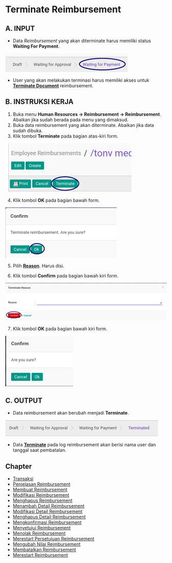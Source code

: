 # Terminate Reimbursement

## A. INPUT

* Data *Reimbursement* yang akan diterminate harus memiliki status **Waiting For Payment**.

![](../../img/reimbursement/status-waiting-for-payment.png)

* User yang akan melakukan terminasi harus memiliki akses untuk **[Terminate Document](./penjelasan.md#field-can-terminate)** reimbursement.

## B. INSTRUKSI KERJA

1. Buka menu **Human Resources -> Reimbursement -> Reimbursement**. Abaikan jika sudah berada pada menu yang dimaksud.
2. Buka data reimbursement yang akan diterminate. Abaikan jika data sudah dibuka.
3. Klik tombol **Terminate** pada bagian atas-kiri form.

![](../../img/reimbursement/tombol-terminate.png)

4. Klik tombol **OK** pada bagian bawah form.

![](../../img/reimbursement/tombol-terminate-ok.png)

5. Pilih **[Reason](./penjelasan.md#field-terminate-reason)**. Harus disi.

6. Klik tombol **Confirm** pada bagian bawah kiri form.

![](../../img/reimbursement/tombol-terminate-ok-confirm.png)

7. Klik tombol **OK** pada bagian bawah kiri form.

![](../../img/reimbursement/tombol-terminate-ok-confirm-ok.png)

## C. OUTPUT

* Data reimbursement akan berubah menjadi **Terminate**.

![](../../img/reimbursement/status-terminate.png)

* Data **[Terminate](./penjelasan.md#field-log-terminate)** pada log reimbursement akan berisi nama user dan tanggal saat pembatalan.

## Chapter
- [Transaksi](../../transaksi.md)
- [Penjelasan Reimbursement](./penjelasan.md)
- [Membuat Reimbursement](./membuat.md)
- [Modifikasi Reimbursement](./modifikasi.md)
- [Menghapus Reimbursement](./menghapus.md)
- [Menambah Detail Reimbursement](./membuat-detail.md)
- [Modifikasi Detail Reimbursement](./modifikasi-detail.md)
- [Menghapus Detail Reimbursement](./menghapus-detail.md)
- [Mengkonfirmasi Reimbursement](./mengkonfirmasi.md)
- [Menyetujui Reimbursement](./menyetujui.md)
- [Menolak Reimbursement](./menolak.md)
- [Merestart Persetujuan Reimbursement](./merestart-persetujuan.md)
- [Mengubah Nilai Reimbursement](./mengubah-nilai-reimbursement.md)
- [Membatalkan Reimbursement](./membatalkan.md)
- [Merestart Reimbursement](./merestart.md)
